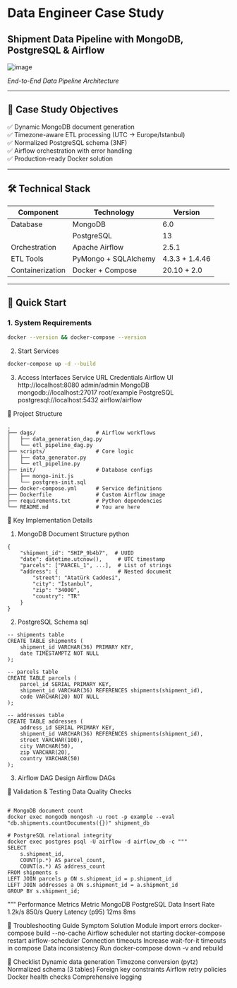 # Data Engineer Case Study  
## Shipment Data Pipeline with MongoDB, PostgreSQL & Airflow  

![image](https://github.com/user-attachments/assets/62ab4f07-e6ae-4414-8cb2-f59789a4e489)

*End-to-End Data Pipeline Architecture*  

---

## 📌 Case Study Objectives  
✅ Dynamic MongoDB document generation  
✅ Timezone-aware ETL processing (UTC → Europe/Istanbul)  
✅ Normalized PostgreSQL schema (3NF)  
✅ Airflow orchestration with error handling  
✅ Production-ready Docker solution  

---

## 🛠️ Technical Stack  
| Component        | Technology           | Version     |
|------------------|----------------------|-------------|
| Database         | MongoDB              | 6.0         |
|                  | PostgreSQL           | 13          |
| Orchestration    | Apache Airflow       | 2.5.1       |
| ETL Tools        | PyMongo + SQLAlchemy | 4.3.3 + 1.4.46 |
| Containerization | Docker + Compose     | 20.10 + 2.0 |

---

## 🚀 Quick Start  
### 1. System Requirements  
```bash
docker --version && docker-compose --version
```
2. Start Services
```bash
docker-compose up -d --build
```
3. Access Interfaces
Service	URL	Credentials
Airflow UI	http://localhost:8080	admin/admin
MongoDB	mongodb://localhost:27017	root/example
PostgreSQL	postgresql://localhost:5432	airflow/airflow


📂 Project Structure
```
.
├── dags/                   # Airflow workflows
│   ├── data_generation_dag.py
│   └── etl_pipeline_dag.py
├── scripts/                # Core logic
│   ├── data_generator.py
│   └── etl_pipeline.py
├── init/                   # Database configs
│   ├── mongo-init.js
│   └── postgres-init.sql
├── docker-compose.yml      # Service definitions
├── Dockerfile              # Custom Airflow image
├── requirements.txt        # Python dependencies
└── README.md               # You are here
```

🔧 Key Implementation Details
1. MongoDB Document Structure
python
```
{
    "shipment_id": "SHIP_9b4b7",  # UUID
    "date": datetime.utcnow(),     # UTC timestamp
    "parcels": ["PARCEL_1", ...],  # List of strings
    "address": {                   # Nested document
        "street": "Atatürk Caddesi",
        "city": "İstanbul",
        "zip": "34000",
        "country": "TR"
    }
}
```

2. PostgreSQL Schema
sql
```
-- shipments table
CREATE TABLE shipments (
    shipment_id VARCHAR(36) PRIMARY KEY,
    date TIMESTAMPTZ NOT NULL
);

-- parcels table
CREATE TABLE parcels (
    parcel_id SERIAL PRIMARY KEY,
    shipment_id VARCHAR(36) REFERENCES shipments(shipment_id),
    code VARCHAR(20) NOT NULL
);

-- addresses table
CREATE TABLE addresses (
    address_id SERIAL PRIMARY KEY,
    shipment_id VARCHAR(36) REFERENCES shipments(shipment_id),
    street VARCHAR(100),
    city VARCHAR(50),
    zip VARCHAR(20),
    country VARCHAR(50)
);
```

3. Airflow DAG Design
Airflow DAGs

🧪 Validation & Testing
Data Quality Checks
```

# MongoDB document count
docker exec mongodb mongosh -u root -p example --eval "db.shipments.countDocuments({})" shipment_db

# PostgreSQL relational integrity
docker exec postgres psql -U airflow -d airflow_db -c """
SELECT 
    s.shipment_id,
    COUNT(p.*) AS parcel_count,
    COUNT(a.*) AS address_count
FROM shipments s
LEFT JOIN parcels p ON s.shipment_id = p.shipment_id
LEFT JOIN addresses a ON s.shipment_id = a.shipment_id
GROUP BY s.shipment_id;
```

"""
Performance Metrics
Metric	MongoDB	PostgreSQL
Data Insert Rate	1.2k/s	850/s
Query Latency (p95)	12ms	8ms


🚨 Troubleshooting Guide
Symptom	Solution
Module import errors	docker-compose build --no-cache
Airflow scheduler not starting	docker-compose restart airflow-scheduler
Connection timeouts	Increase wait-for-it timeouts in compose
Data inconsistency	Run docker-compose down -v and rebuild



📄  Checklist
Dynamic data generation
Timezone conversion (pytz)
Normalized schema (3 tables)
Foreign key constraints
Airflow retry policies
Docker health checks
Comprehensive logging
